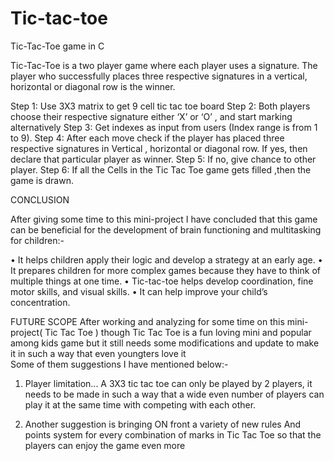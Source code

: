 # Tic-tac-toe

Tic-Tac-Toe game in C

Tic-Tac-Toe is a two player game where each player uses a signature.  The player who successfully places three respective signatures in a vertical, horizontal or diagonal row is the winner.


Step 1:   Use 3X3 matrix to get 9 cell tic tac toe board
Step 2: Both players choose their respective signature either ‘X’ or ‘O’ , and start marking  alternatively
Step 3:   Get indexes as input from users (Index range is from 1 to 9).
Step 4: After each move check if the player has placed three respective signatures in Vertical , horizontal or diagonal row. If yes, then declare that particular player as winner.
Step 5:  If no, give chance to other player.
Step 6:    If all the Cells in the Tic Tac Toe game gets filled ,then the game is drawn.




CONCLUSION

After giving some time to this mini-project I have concluded that this game can be beneficial for the development of brain functioning and multitasking for children:- 

•	It helps children apply their logic and develop a strategy at an early age.
•	It prepares children for more complex games because they have to think of multiple things at one time.
•	Tic-tac-toe helps develop coordination, fine motor skills, and visual skills.
•	It can help improve your child’s concentration.


FUTURE SCOPE
After working and  analyzing for some time on this mini-project( Tic Tac Toe )  though Tic Tac Toe is a fun loving mini and  popular among kids game but it still needs some modifications and update to make it in such a way that even youngters love it    
Some of them suggestions I have mentioned below:-


1.	Player limitation...
      A 3X3 tic tac toe can only be played by 2 players, it needs to be made in such a way that a wide even number of players can play it at the same time with competing with    each other.
      
2.	Another suggestion is bringing ON front a variety of new rules And points system for every combination of marks in Tic Tac Toe so that the players can enjoy the game even more


